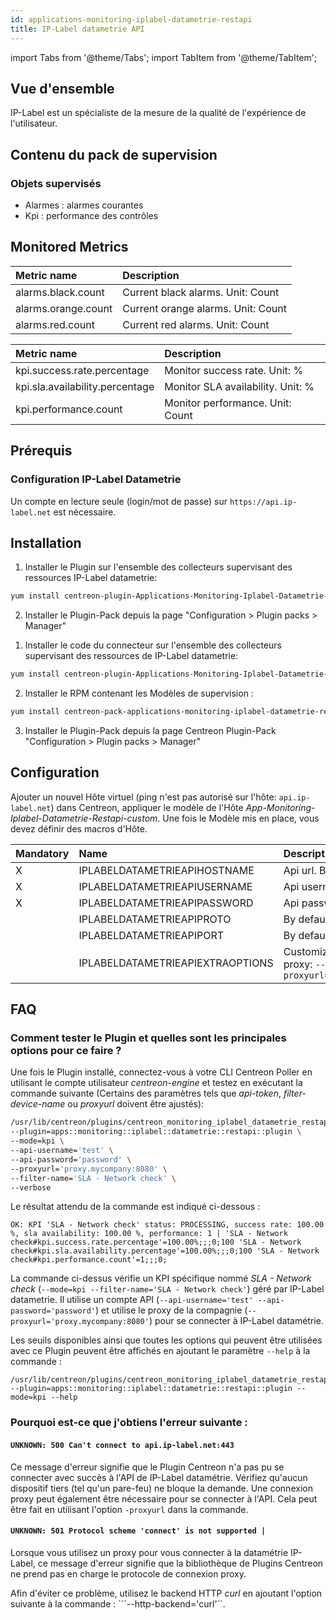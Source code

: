 ```yaml
---
id: applications-monitoring-iplabel-datametrie-restapi
title: IP-Label datametrie API
---
```

import Tabs from '@theme/Tabs';
import TabItem from '@theme/TabItem';


## Vue d'ensemble

IP-Label est un spécialiste de la mesure de la qualité de l'expérience de l'utilisateur.

## Contenu du pack de supervision

### Objets supervisés

* Alarmes : alarmes courantes
* Kpi : performance des contrôles

## Monitored Metrics 

<Tabs groupId="sync">
<TabItem value="Alarms" label="Alarms">

| Metric name                              | Description                                          |
| :--------------------------------------- | :--------------------------------------------------- |
| alarms.black.count                       | Current black alarms. Unit: Count                    |
| alarms.orange.count                      | Current orange alarms. Unit: Count                   |
| alarms.red.count                         | Current red alarms. Unit: Count                      |

</TabItem>
<TabItem value="Kpi" label="Kpi">

| Metric name                     | Description                                          |
| :------------------------------ | :--------------------------------------------------- |
| kpi.success.rate.percentage     | Monitor success rate. Unit: %                        |
| kpi.sla.availability.percentage | Monitor SLA availability. Unit: %                    |
| kpi.performance.count           | Monitor performance. Unit: Count                     |

</TabItem>
</Tabs>

## Prérequis

### Configuration IP-Label Datametrie

Un compte en lecture seule (login/mot de passe) sur ```https://api.ip-label.net``` est nécessaire. 

## Installation 

<Tabs groupId="sync">
<TabItem value="Online License" label="Online License">

1. Installer le Plugin sur l'ensemble des collecteurs supervisant des ressources IP-Label datametrie:

```bash
yum install centreon-plugin-Applications-Monitoring-Iplabel-Datametrie-Restapi
```

2. Installer le Plugin-Pack depuis la page "Configuration > Plugin packs > Manager"

</TabItem>
<TabItem value="Offline License" label="Offline License">

1. Installer le code du connecteur sur l'ensemble des collecteurs supervisant des ressources de IP-Label datametrie:

```bash
yum install centreon-plugin-Applications-Monitoring-Iplabel-Datametrie-Restapi
```

2. Installer le RPM contenant les Modèles de supervision :

```bash
yum install centreon-pack-applications-monitoring-iplabel-datametrie-restapi
```

3. Installer le Plugin-Pack depuis la page Centreon Plugin-Pack "Configuration > Plugin packs > Manager"

</TabItem>
</Tabs>

## Configuration

Ajouter un nouvel Hôte virtuel (ping n'est pas autorisé sur l'hôte: ```api.ip-label.net```) dans Centreon, appliquer le modèle de l'Hôte *App-Monitoring-Iplabel-Datametrie-Restapi-custom*. Une fois le Modèle mis en place, vous devez définir des macros d'Hôte. 

| Mandatory   | Name                             | Description                                                                                                              |
| :---------- | :------------------------------- | :----------------------------------------------------------------------------------------------------------------------- |
| X           | IPLABELDATAMETRIEAPIHOSTNAME     | Api url. By default: ```api.ip-label.net```                                                                              |
| X           | IPLABELDATAMETRIEAPIUSERNAME     | Api username account                                                                                                     |
| X           | IPLABELDATAMETRIEAPIPASSWORD     | Api password account                                                                                                     |
|             | IPLABELDATAMETRIEAPIPROTO        | By default: ```https```                                                                                                  |
|             | IPLABELDATAMETRIEAPIPORT         | By default: ```443```                                                                                                    |
|             | IPLABELDATAMETRIEAPIEXTRAOPTIONS | Customize it with your own if needed. E.g. proxy: ```--http-backend=curl --proxyurl='https://proxy.mycompany:3128'```    |

## FAQ

### Comment tester le Plugin et quelles sont les principales options pour ce faire ?

Une fois le Plugin installé, connectez-vous à votre CLI Centreon Poller en utilisant le compte utilisateur *centreon-engine* 
et testez en exécutant la commande suivante (Certains des paramètres tels que *api-token*, *filter-device-name* ou *proxyurl* doivent être ajustés):

```bash
/usr/lib/centreon/plugins/centreon_monitoring_iplabel_datametrie_restapi.pl \
--plugin=apps::monitoring::iplabel::datametrie::restapi::plugin \
--mode=kpi \
--api-username='test' \
--api-password='password' \
--proxyurl='proxy.mycompany:8080' \
--filter-name='SLA - Network check' \
--verbose
```

Le résultat attendu de la commande est indiqué ci-dessous :

```
OK: KPI 'SLA - Network check' status: PROCESSING, success rate: 100.00 %, sla availability: 100.00 %, performance: 1 | 'SLA - Network check#kpi.success.rate.percentage'=100.00%;;;0;100 'SLA - Network check#kpi.sla.availability.percentage'=100.00%;;;0;100 'SLA - Network check#kpi.performance.count'=1;;;0;
```

La commande ci-dessus vérifie un KPI spécifique nommé *SLA - Network check* (```--mode=kpi --filter-name='SLA - Network check'```) géré par IP-Label datametrie.
Il utilise un compte API (```--api-username='test' --api-password='password'```) et utilise le proxy de la compagnie (```--proxyurl='proxy.mycompany:8080'```) pour se connecter à IP-Label datamétrie.

Les seuils disponibles ainsi que toutes les options qui peuvent être utilisées avec ce Plugin 
peuvent être affichés en ajoutant le paramètre ```--help``` à la commande :

```
/usr/lib/centreon/plugins/centreon_monitoring_iplabel_datametrie_restapi.pl --plugin=apps::monitoring::iplabel::datametrie::restapi::plugin --mode=kpi --help
```

### Pourquoi est-ce que j'obtiens l'erreur suivante : 

#### ```UNKNOWN: 500 Can't connect to api.ip-label.net:443```

Ce message d'erreur signifie que le Plugin Centreon n'a pas pu se connecter avec succès à l'API de IP-Label datamétrie.
Vérifiez qu'aucun dispositif tiers (tel qu'un pare-feu) ne bloque la demande.
Une connexion proxy peut également être nécessaire pour se connecter à l'API. Cela peut être fait en utilisant l'option ```-proxyurl``` dans la commande.

#### ```UNKNOWN: 501 Protocol scheme 'connect' is not supported |``` 

Lorsque vous utilisez un proxy pour vous connecter à la datamétrie IP-Label, ce message d'erreur signifie que la bibliothèque de Plugins Centreon ne prend pas en charge 
le protocole de connexion proxy.

Afin d'éviter ce problème, utilisez le backend HTTP *curl* en ajoutant l'option suivante à la commande : ```--http-backend='curl'``.
